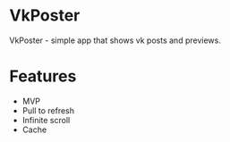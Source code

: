 # VkPoster
VkPoster - simple app that shows vk posts and previews.
# Features
+ MVP
+ Pull to refresh
+ Infinite scroll
+ Cache
